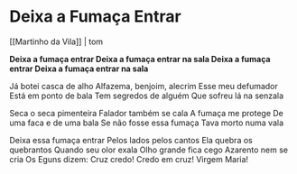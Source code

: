 # Deixa a Fumaça Entrar

[[Martinho da Vila]] | tom

**Deixa a fumaça entrar
Deixa a fumaça entrar na sala
Deixa a fumaça entrar
Deixa a fumaça entrar na sala**

Já botei casca de alho
Alfazema, benjoim, alecrim
Esse meu defumador
Está em ponto de bala
Tem segredos de alguém
Que sofreu lá na senzala

Seca o seca pimenteira
Falador também se cala
A fumaça me protege
De uma faca e de uma bala
Se não fosse essa fumaça
Tava morto numa vala

Deixa essa fumaça entrar
Pelos lados pelos cantos
Ela quebra os quebrantos
Quando seu olor exala
Olho grande fica cego
Azarento nem se cria
Os Eguns dizem:
Cruz credo!
Credo em cruz!
Virgem Maria!
